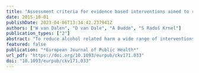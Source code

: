 ```yaml
---
title: "Assessment criteria for evidence based interventions aimed to reduce alcohol related harm: Sandra Radosš Krnel"
date: 2015-10-01
publishDate: 2023-04-06T13:34:42.237941Z
authors: ["W van Dalen", "D van Dale", "A Budde", "S Radoš Krnel"]
publication_types: ["2"]
abstract: "To reduce alcohol related harm a wide range of interventions have been developed and brought together including in EU-funded projects. Nevertheless public health policy planners lack easy access to well described interventions that are replicable and about which reasonable evidence of effectiveness in influencing drinking attitudes or behaviours are available. Joint Action on Reducing Alcohol Related Harm is an initiative under the EU health programme to take forward the work in line with the first EU Strategy on alcohol related harm. The work is carried out through a cooperation by expert organisations from 31 European countries. RARHA’s Work Package 6 aims to present a Tool Kit of interventions that have demonstrated their effectiveness, transferability and relevance."
featured: false
publication: "*European Journal of Public Health*"
url_pdf: "https://doi.org/10.1093/eurpub/ckv171.033"
doi: "10.1093/eurpub/ckv171.033"
---
```



